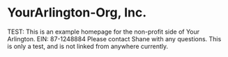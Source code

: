 # YourArlington-Org, Inc.
TEST: This is an example homepage for the non-profit side of Your Arlington.  EIN: 87-1248884  Please contact Shane with any questions.  This is only a test, and is not linked from anywhere currently.

